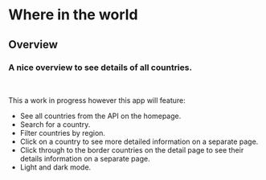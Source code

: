 # Where in the world

## Overview

### A nice overview to see details of all countries.

<br />

This a work in progress however this app will feature:

- See all countries from the API on the homepage.
- Search for a country.
- Filter countries by region.
- Click on a country to see more detailed information on a separate page.
- Click through to the border countries on the detail page to see their details information on a separate page.
- Light and dark mode.
